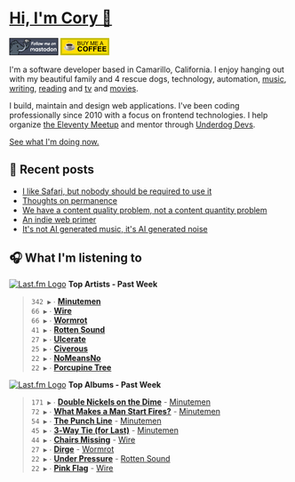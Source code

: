 # [Hi, I'm Cory 👋](https://coryd.dev)

[![Follow @cory@social.lol on Mastodon](/assets/img/mastodon.png)](https://social.lol/@cory) [![Buy me a Coffee](/assets/img/buymeacoffee.png)](https://www.buymeacoffee.com/cory)

I'm a software developer based in Camarillo, California. I enjoy hanging out with my beautiful family and 4 rescue dogs, technology, automation, [music](https://coryd.dev/now#artists), [writing](https://coryd.dev), [reading](https://coryd.dev/now#books) and [tv](https://coryd.dev/now#tv) and [movies](https://coryd.dev/now#movies).

I build, maintain and design web applications. I've been coding professionally since 2010 with a focus on frontend technologies. I help organize [the Eleventy Meetup](https://11tymeetup.dev/) and mentor through [Underdog Devs](https://www.underdogdevs.org).

[See what I'm doing now.](https://coryd.dev/now)

## 📝 Recent posts

<!-- BLOGPOSTS:START -->
- [I like Safari, but nobody should be required to use it](https://coryd.dev/posts/2024/i-like-safari-but-nobody-should-be-required-to-use-it/)
- [Thoughts on permanence](https://coryd.dev/posts/2024/thoughts-on-permanence/)
- [We have a content quality problem, not a content quantity problem](https://coryd.dev/posts/2024/we-have-a-content-quality-problem-not-a-content-quantity-problem/)
- [An indie web primer](https://coryd.dev/posts/2024/an-indie-web-primer/)
- [It's not AI generated music, it's AI generated noise](https://coryd.dev/posts/2024/its-not-ai-generated-music-its-ai-generated-noise/)
<!-- BLOGPOSTS:END -->

## 🎧 What I'm listening to

<!--START_LASTFM_ARTISTS:{"period": "7day", "rows": 8}-->
<a href="https://last.fm" target="_blank"><img src="https://user-images.githubusercontent.com/17434202/215290617-e793598d-d7c9-428f-9975-156db1ba89cc.svg" alt="Last.fm Logo" width="18" height="13"/></a> **Top Artists - Past Week**

> `342 ▶️` ∙ **[Minutemen](https://www.last.fm/music/Minutemen)**<br/>
> `66 ▶️` ∙ **[Wire](https://www.last.fm/music/Wire)**<br/>
> `66 ▶️` ∙ **[Wormrot](https://www.last.fm/music/Wormrot)**<br/>
> `41 ▶️` ∙ **[Rotten Sound](https://www.last.fm/music/Rotten+Sound)**<br/>
> `27 ▶️` ∙ **[Ulcerate](https://www.last.fm/music/Ulcerate)**<br/>
> `25 ▶️` ∙ **[Civerous](https://www.last.fm/music/Civerous)**<br/>
> `22 ▶️` ∙ **[NoMeansNo](https://www.last.fm/music/NoMeansNo)**<br/>
> `22 ▶️` ∙ **[Porcupine Tree](https://www.last.fm/music/Porcupine+Tree)**<br/>
<!--END_LASTFM_ARTISTS-->

<!--START_LASTFM_ALBUMS:{"period": "7day", "rows": 8}-->
<a href="https://last.fm" target="_blank"><img src="https://user-images.githubusercontent.com/17434202/215290617-e793598d-d7c9-428f-9975-156db1ba89cc.svg" alt="Last.fm Logo" width="18" height="13"/></a> **Top Albums - Past Week**

> `171 ▶️` ∙ **[Double Nickels on the Dime](https://www.last.fm/music/Minutemen/Double+Nickels+on+the+Dime)** - [Minutemen](https://www.last.fm/music/Minutemen)<br/>
> `72 ▶️` ∙ **[What Makes a Man Start Fires?](https://www.last.fm/music/Minutemen/What+Makes+a+Man+Start+Fires%3F)** - [Minutemen](https://www.last.fm/music/Minutemen)<br/>
> `54 ▶️` ∙ **[The Punch Line](https://www.last.fm/music/Minutemen/The+Punch+Line)** - [Minutemen](https://www.last.fm/music/Minutemen)<br/>
> `45 ▶️` ∙ **[3‐Way Tie (for Last)](https://www.last.fm/music/Minutemen/3%E2%80%90Way+Tie+(for+Last))** - [Minutemen](https://www.last.fm/music/Minutemen)<br/>
> `44 ▶️` ∙ **[Chairs Missing](https://www.last.fm/music/Wire/Chairs+Missing)** - [Wire](https://www.last.fm/music/Wire)<br/>
> `27 ▶️` ∙ **[Dirge](https://www.last.fm/music/Wormrot/Dirge)** - [Wormrot](https://www.last.fm/music/Wormrot)<br/>
> `22 ▶️` ∙ **[Under Pressure](https://www.last.fm/music/Rotten+Sound/Under+Pressure)** - [Rotten Sound](https://www.last.fm/music/Rotten+Sound)<br/>
> `22 ▶️` ∙ **[Pink Flag](https://www.last.fm/music/Wire/Pink+Flag)** - [Wire](https://www.last.fm/music/Wire)<br/>
<!--END_LASTFM_ALBUMS-->
